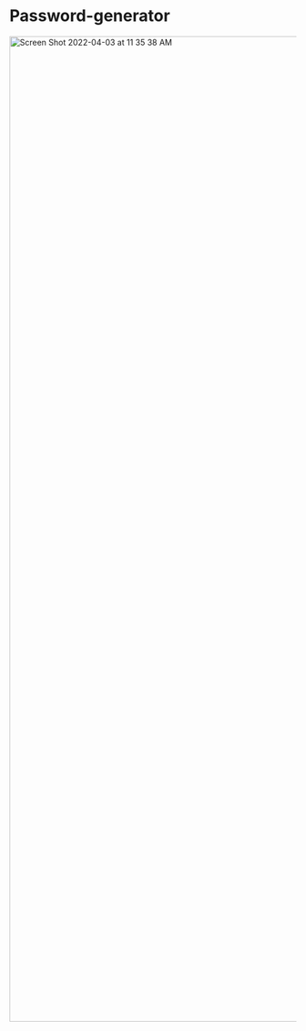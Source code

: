 # Password-generator

<img width="1728" alt="Screen Shot 2022-04-03 at 11 35 38 AM" src="https://user-images.githubusercontent.com/99776016/161440756-4f7212e5-fe49-4cb7-8af8-05d8cb2f6b00.png">
